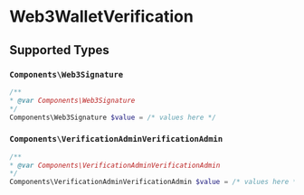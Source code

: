 # Web3WalletVerification


## Supported Types

### `Components\Web3Signature`

```php
/**
* @var Components\Web3Signature
*/
Components\Web3Signature $value = /* values here */
```

### `Components\VerificationAdminVerificationAdmin`

```php
/**
* @var Components\VerificationAdminVerificationAdmin
*/
Components\VerificationAdminVerificationAdmin $value = /* values here */
```

